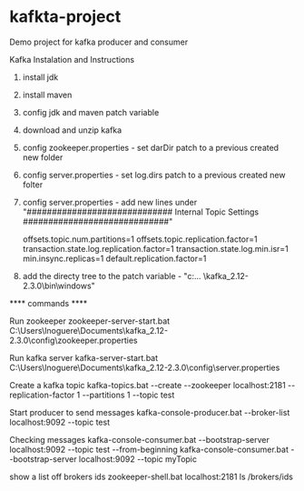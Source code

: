 # kafkta-project
Demo project for kafka producer and consumer

Kafka Instalation and Instructions
1) install jdk
2) install maven
3) config jdk and maven patch variable
4) download and unzip kafka
5) config zookeeper.properties - set darDir patch to a previous created new folder
6) config server.properties - set log.dirs patch to a previous created new folter
7) config server.properties - add new lines under "############################# Internal Topic Settings  #############################"
	
	offsets.topic.num.partitions=1
	offsets.topic.replication.factor=1
	transaction.state.log.replication.factor=1
	transaction.state.log.min.isr=1
	min.insync.replicas=1
	default.replication.factor=1
	
8) add the directy tree to the patch variable - "c:\... \kafka_2.12-2.3.0\bin\windows"

**** commands ****

Run zookeeper
zookeeper-server-start.bat C:\Users\lnoguere\Documents\kafka_2.12-2.3.0\config\zookeeper.properties

Run kafka server
kafka-server-start.bat C:\Users\lnoguere\Documents\kafka_2.12-2.3.0\config\server.properties

Create a kafka topic
kafka-topics.bat --create --zookeeper localhost:2181 --replication-factor 1 --partitions 1 --topic test

Start producer to send messages
kafka-console-producer.bat --broker-list localhost:9092 --topic test

Checking messages
kafka-console-consumer.bat --bootstrap-server localhost:9092 --topic test --from-beginning
kafka-console-consumer.bat --bootstrap-server localhost:9092 --topic myTopic

show a list off brokers ids
zookeeper-shell.bat localhost:2181 ls /brokers/ids
